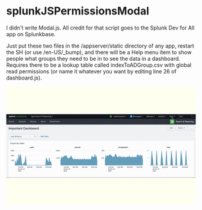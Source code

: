 # splunkJSPermissionsModal

I didn't write Modal.js.  All credit for that script goes to the Splunk Dev for All app on Splunkbase.

Just put these two files in the /appserver/static directory of any app, restart the SH (or use /en-US/_bump), and there will be a Help menu item to show people what groups they need to be in to see the data in a dashboard.  Requires there to be a lookup table called indexToADGroup.csv with global read permissions (or name it whatever you want by editing line 26 of dashboard.js).

![](modalDemo.gif)
